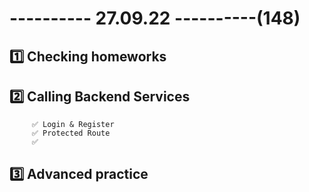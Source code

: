 # ---------- 27.09.22 ----------(148)

## 1️⃣ Checking homeworks

## 2️⃣ Calling Backend Services

         ✅ Login & Register
         ✅ Protected Route
         ✅

## 3️⃣ Advanced practice
